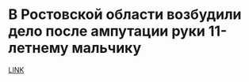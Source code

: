 # В Ростовской области возбудили дело после ампутации руки 11-летнему мальчику



[LINK](https://varlamov.ru/3564569.html)